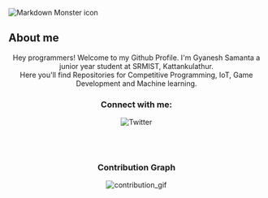 <img src="https://user-images.githubusercontent.com/52783096/127765507-86d842cf-28c5-47da-9ee4-fd2b20fee989.png"
     alt="Markdown Monster icon" />

 
 

## About me

<div align="center">

Hey programmers! Welcome to my Github Profile. 
I'm Gyanesh Samanta a junior year student at SRMIST, Kattankulathur. <br />
Here you'll find Repositories for Competitive Programming, IoT, Game Development and Machine learning.  


### Connect with me:



![Twitter](https://img.shields.io/twitter/follow/samanta_gyanesh?color=1DA1F2&logo=Twitter&style=for-the-badge)
  


<br />
<br />


### Contribution Graph

![contribution_gif](https://github.com/GyaneshSamanta/GyaneshSamanta/blob/output/github-contribution-grid-snake.gif)